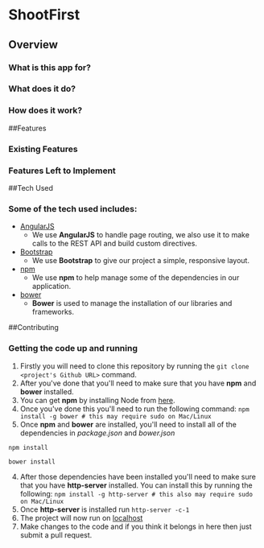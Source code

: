 # ShootFirst

## Overview

### What is this app for?

### What does it do?

### How does it work?

##Features

### Existing Features

### Features Left to Implement

##Tech Used

### Some of the tech used includes:
- [AngularJS](https://angularjs.org/)
    - We use **AngularJS** to handle page routing, we also use it to make calls to the REST API and build custom directives.
- [Bootstrap](http://getbootstrap.com/)
    - We use **Bootstrap** to give our project a simple, responsive layout.
- [npm](https://www.npmjs.com/)
    - We use **npm** to help manage some of the dependencies in our application.
- [bower](https://bower.io/)
    - **Bower** is used to manage the installation of our libraries and frameworks.

##Contributing

### Getting the code up and running
1. Firstly you will need to clone this repository by running the ```git clone <project's Github URL>``` command.
2. After you've done that you'll need to make sure that you have **npm** and **bower** installed.
  1. You can get **npm** by installing Node from [here](https://nodejs.org/en/).
  2. Once you've done this you'll need to run the following command:
     `npm install -g bower # this may require sudo on Mac/Linux`
3. Once **npm** and **bower** are installed, you'll need to install all of the dependencies in *package.json* and *bower.json*
  ```
  npm install
 
  bower install
  ```
4. After those dependencies have been installed you'll need to make sure that you have **http-server** installed. You can install this by running the following: ```npm install -g http-server # this also may require sudo on Mac/Linux```
5. Once **http-server** is installed run ```http-server -c-1```
6. The project will now run on [localhost](http://127.0.0.1:8080)
7. Make changes to the code and if you think it belongs in here then just submit a pull request.